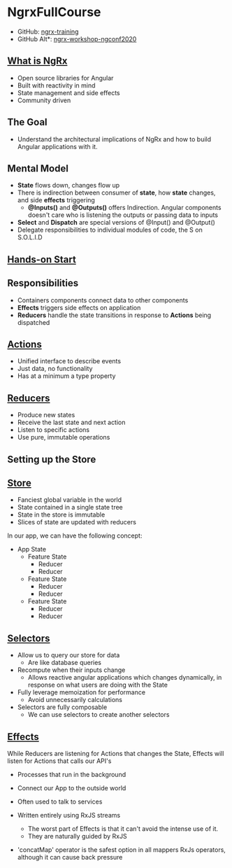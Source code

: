 # NgrxFullCourse
- GitHub: [ngrx-training](https://github.com/thisdot/ngrx-training) 
- GitHub Alt*: [ngrx-workshop-ngconf2020](https://github.com/MikeRyanDev/ngrx-workshop-ngconf2020)

## [What is NgRx](https://www.youtube.com/watch?v=iWX7qCGVt9U&t=71s)

- Open source libraries for Angular
- Built with reactivity in mind
- State management and side effects
- Community driven

## The Goal

- Understand the architectural implications of NgRx and how to build Angular applications with it.

## Mental Model

- **State** flows down, changes flow up
- There is indirection between consumer of **state**, how **state** changes, and side **effects** triggering
  - **@Inputs()** and **@Outputs()** offers Indirection. Angular components doesn't care who is listening the outputs or passing data to inputs
- **Select** and **Dispatch** are special versions of @Input() and @Output()
- Delegate responsibilities to individual modules of code, the S on S.O.L.I.D

## [Hands-on Start](https://youtu.be/iWX7qCGVt9U?si=hnxyCFaVFEN2VcbP&t=978)

## Responsibilities

- Containers components connect data to other components
- **Effects** triggers side effects on application
- **Reducers** handle the state transitions in response to **Actions** being dispatched

## [Actions](https://www.youtube.com/watch?v=iWX7qCGVt9U&t=1130s)

- Unified interface to describe events
- Just data, no functionality
- Has at a minimum a type property

## [Reducers](https://www.youtube.com/watch?v=iWX7qCGVt9U&t=2052s)

- Produce new states
- Receive the last state and next action
- Listen to specific actions
- Use pure, immutable operations


## Setting up the Store
## [Store](https://youtu.be/iWX7qCGVt9U?si=dzUk4bpOF0SJyjss&t=2616)

- Fanciest global variable in the world
- State contained in a single state tree
- State in the store is immutable
- Slices of state are updated with reducers

In our app, we can have the following concept:

- App State
  - Feature State
    - Reducer
    - Reducer
  - Feature State
    - Reducer
    - Reducer
  - Feature State
    - Reducer
    - Reducer

## [Selectors](https://youtu.be/iWX7qCGVt9U?si=639eg9uI_psV5TF4&t=3089)

- Allow us to query our store for data
  - Are like database queries
- Recompute when their inputs change
  - Allows reactive angular applications which changes dynamically, in response on what users are doing with the State  
- Fully leverage memoization for performance
  - Avoid unnecessarily calculations
- Selectors are fully composable
  - We can use selectors to create another selectors

## [Effects](https://youtu.be/iWX7qCGVt9U?si=q5XG2mPrcTJmsvYT&t=4165)

While Reducers are listening for Actions that changes the State, Effects will listen for Actions that calls our API's

- Processes that run in the background
- Connect our App to the outside world
- Often used to talk to services
- Written entirely using RxJS streams
  - The worst part of Effects is that it can't avoid the intense use of it.
  - They are naturally guided by RxJS

- 'concatMap' operator is the safest option in all mappers RxJs operators, although it can cause back pressure
